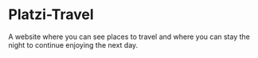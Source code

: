 # Platzi-Travel
A website where you can see places to travel and where you can stay the night to continue enjoying the next day.
